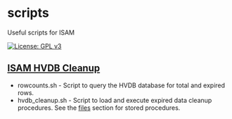 # scripts
Useful scripts for ISAM

[![License: GPL v3](https://img.shields.io/badge/License-GPLv3-blue.svg)](https://www.gnu.org/licenses/gpl-3.0)
## [ISAM HVDB Cleanup](https://techlink.microknight.com/2020/08/26/isam-hvdb-cleanup)
* rowcounts.sh - Script to query the HVDB database for total and expired rows.
* hvdb_cleanup.sh - Script to load and execute expired data cleanup procedures.
See the [files](../files/README.md) section for stored procedures.
